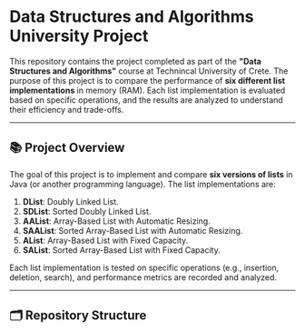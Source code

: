 # Data Structures and Algorithms University Project

This repository contains the project completed as part of the **"Data Structures and Algorithms"** course at Technincal University of Crete. The purpose of this project is to compare the performance of **six different list implementations** in memory (RAM). Each list implementation is evaluated based on specific operations, and the results are analyzed to understand their efficiency and trade-offs.

---

## 📚 Project Overview

The goal of this project is to implement and compare **six versions of lists** in Java (or another programming language). The list implementations are:

1. **DList**: Doubly Linked List.
2. **SDList**: Sorted Doubly Linked List.
3. **AAList**: Array-Based List with Automatic Resizing.
4. **SAAList**: Sorted Array-Based List with Automatic Resizing.
5. **AList**: Array-Based List with Fixed Capacity.
6. **SAList**: Sorted Array-Based List with Fixed Capacity.

Each list implementation is tested on specific operations (e.g., insertion, deletion, search), and performance metrics are recorded and analyzed.

---

## 🗂 Repository Structure
